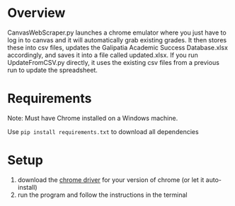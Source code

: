 # Overview
CanvasWebScraper.py launches a chrome emulator where you just have to log in to canvas and it will automatically grab existing grades. It then stores these into csv files, updates the Galipatia Academic Success Database.xlsx accordingly, and saves it into a file called updated.xlsx. If you run UpdateFromCSV.py directly, it uses the existing csv files from a previous run to update the spreadsheet.

# Requirements
Note: Must have Chrome installed on a Windows machine.

Use ```pip install requirements.txt``` to download all dependencies


# Setup
1. download the [chrome driver](https://chromedriver.chromium.org/downloads) for your version of chrome (or let it auto-install)
2. run the program and follow the instructions in the terminal
